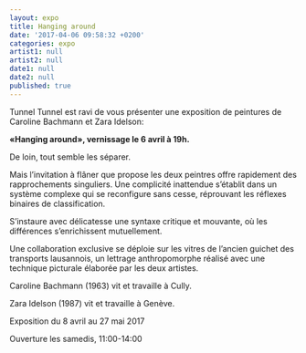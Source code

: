 ```yaml
---
layout: expo
title: Hanging around
date: '2017-04-06 09:58:32 +0200'
categories: expo
artist1: null
artist2: null
date1: null
date2: null
published: true
---
```


Tunnel Tunnel est ravi de vous présenter une exposition de peintures de Caroline Bachmann et Zara Idelson:

**«Hanging around», vernissage le 6 avril à 19h.**

De loin, tout semble les séparer.

Mais l’invitation à flâner que propose les deux peintres offre rapidement des rapprochements singuliers. Une complicité inattendue s’établit dans un système complexe qui se reconfigure sans cesse, réprouvant les réflexes binaires de classification.

S’instaure avec délicatesse une syntaxe critique et mouvante, où les différences s’enrichissent mutuellement.

Une collaboration exclusive se déploie sur les vitres de l’ancien guichet des transports lausannois, un lettrage anthropomorphe réalisé avec une technique picturale élaborée par les deux artistes.

Caroline Bachmann (1963) vit et travaille à Cully.

Zara Idelson (1987) vit et travaille à Genève.

Exposition du 8 avril au 27 mai 2017

Ouverture les samedis, 11:00-14:00
